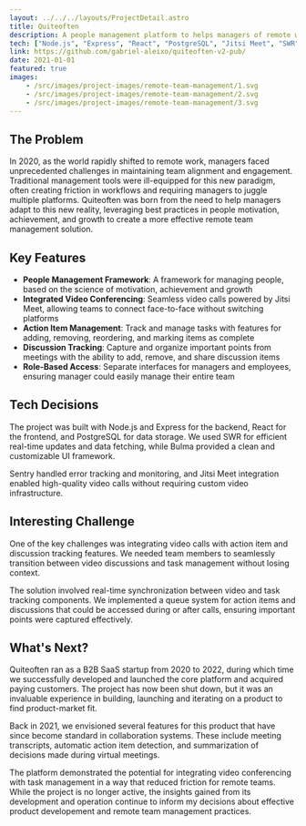 ```yaml
---
layout: ../../../layouts/ProjectDetail.astro
title: Quiteoften
description: A people management platform to helps managers of remote workers keep their teams aligned, engaged and happy in a fraction of the time it takes them with their current tools
tech: ["Node.js", "Express", "React", "PostgreSQL", "Jitsi Meet", "SWR", "Bulma", "Sentry"]
link: https://github.com/gabriel-aleixo/quiteoften-v2-pub/
date: 2021-01-01
featured: true
images:
    - /src/images/project-images/remote-team-management/1.svg
    - /src/images/project-images/remote-team-management/2.svg
    - /src/images/project-images/remote-team-management/3.svg
---
```


## The Problem

In 2020, as the world rapidly shifted to remote work, managers faced unprecedented challenges in maintaining team alignment and engagement. Traditional management tools were ill-equipped for this new paradigm, often creating friction in workflows and requiring managers to juggle multiple platforms. Quiteoften was born from the need to help managers adapt to this new reality, leveraging best practices in people motivation, achievement, and growth to create a more effective remote team management solution.

## Key Features

- **People Management Framework**: A framework for managing people, based on the science of motivation, achievement and growth
- **Integrated Video Conferencing**: Seamless video calls powered by Jitsi Meet, allowing teams to connect face-to-face without switching platforms
- **Action Item Management**: Track and manage tasks with features for adding, removing, reordering, and marking items as complete
- **Discussion Tracking**: Capture and organize important points from meetings with the ability to add, remove, and share discussion items
- **Role-Based Access**: Separate interfaces for managers and employees, ensuring manager could easily manage their entire team

## Tech Decisions

The project was built with Node.js and Express for the backend, React for the frontend, and PostgreSQL for data storage. We used SWR for efficient real-time updates and data fetching, while Bulma provided a clean and customizable UI framework.

Sentry handled error tracking and monitoring, and Jitsi Meet integration enabled high-quality video calls without requiring custom video infrastructure.

## Interesting Challenge

One of the key challenges was integrating video calls with action item and discussion tracking features. We needed team members to seamlessly transition between video discussions and task management without losing context.

The solution involved real-time synchronization between video and task tracking components. We implemented a queue system for action items and discussions that could be accessed during or after calls, ensuring important points were captured effectively.

## What's Next?

Quiteoften ran as a B2B SaaS startup from 2020 to 2022, during which time we successfully developed and launched the core platform and acquired paying customers. The project has now been shut down, but it was an invaluable experience in building, launching and iterating on a product to find product-market fit.

Back in 2021, we envisioned several features for this product that have since become standard in collaboration systems. These include meeting transcripts, automatic action item detection, and summarization of decisions made during virtual meetings.

The platform demonstrated the potential for integrating video conferencing with task management in a way that reduced friction for remote teams. While the project is no longer active, the insights gained from its development and operation continue to inform my decisions about effective product developement and remote team management practices.
